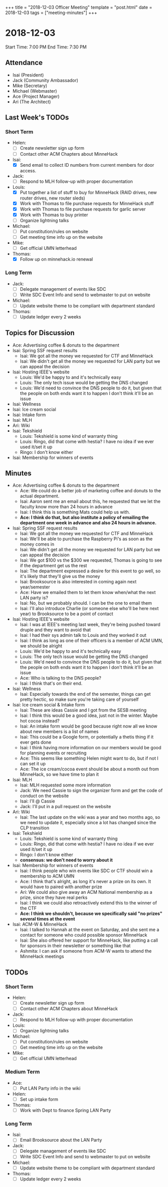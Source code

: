 +++
title = "2018-12-03 Officer Meeting"
template = "post.html"
date = 2018-12-03
tags = ["meeting-minutes"]
+++
# 2018-12-03

Start Time: 7:00 PM
End Time:   7:30 PM

## Attendance
 - Isai      (President)
 - Jack      (Community Ambassador)
 - Mike      (Secretary)
 - Michael   (Webmaster)
 - Ace       (Project Manager)
 - Ari       (The Architect)

## Last Week's TODOs
### Short Term
 - Helen:
     - [ ] Create newsletter sign up form
     - [ ] Contact other ACM Chapters about MinneHack
 - Isai:
     - [x] Send email to collect ID numbers from current members for door access.
 - Jack:
     - [ ] Respond to MLH follow-up with proper documentation
 - Louis:
     - [x] Put together a list of stuff to buy for MinneHack (RAID drives, new router drives, new router sleds)
     - [x] Work with Thomas to file purchase requests for MinneHack stuff
     - [x] Work with Thomas to file purchase requests for garlic server
     - [x] Work with Thomas to buy printer
     - [ ] Organize lightning talks
 - Michael:
     - [ ] Put constitution/rules on website
     - [ ] Get meeting time info up on the website
 - Mike:
     - [ ] Get official UMN letterhead
 - Thomas:
     - [x] Follow up on minnehack.io renewal
### Long Term
 - Jack:
     - [ ] Delegate management of events like SDC
     - [ ] Write SDC Event Info and send to webmaster to put on website
 - Michael:
     - [ ] Update website theme to be compliant with department standard
 - Thomas:
     - [ ] Update ledger every 2 weeks

## Topics for Discussion
 - Ace: Advertising coffee & donuts to the department
 - Isai: Spring SSF request results
     - Isai: We got all the money we requested for CTF and MinneHack
     - Isai: We didn't get all the money we requested for LAN party but we can appeal the decision
 - Isai: Hosting IEEE's website
     - Louis: We'd be happy to and it's technically easy
     - Louis: The only tech issue would be getting the DNS changed
     - Louis: We'd need to convince the DNS people to do it, but given that the people on both ends want it to happen I don't think it'll be an issue
 - Isai: Wellness
 - Isai: Ice cream social
 - Isai: Intake form
 - Isai: MLH
 - Ari: Wiki
 - Isai: Tekshield
     - Louis: Tekshield is some kind of warranty thing 
     - Louis: Ringo, did that come with hestia? I have no idea if we ever used it/set it up
     - Ringo: I don't know either
 - Isai: Membership for winners of events

## Minutes
 - Ace: Advertising coffee & donuts to the department
     - Ace: We could do a better job of marketing coffee and donuts to the actual department.
     - Isai: Aaron sent me an email about this, he requested that we let the faculty know more than 24 hours in advance
     - Isai: I think this is something Mats could help us with.
     - **Ace: I think do that, but also institute a policy of emailing the department one week in advance and also 24 hours in advance.**
 - Isai: Spring SSF request results
     - Isai: We got all the money we requested for CTF and MinneHack
     - Isai: We'll be able to purchase the Raspberry Pi's as soon as the money comes in
     - Isai: We didn't get all the money we requested for LAN party but we can appeal the decision
     - Isai: We got $100 vs the $300 we requested, Thomas is going to see if the department get us the rest
     - Isai: The department expressed a desire for this event to go well, so it's likely that they'll give us the money
     - Isai: Brooksource is also interested in coming again next year/semester
     - Ace: Have we emailed them to let them know when/what the next LAN party is?
     - Isai: No, but we probably should. I can be the one to email them
     - Isai: I'll also introduce Charlie (or someone else who'll be here next year) to Brooksource to be a point of contact
 - Isai: Hosting IEEE's website
     - Isai: I was at IEEE's meeting last week, they're being pushed toward druple and they want to avoid that
     - Isai: I had their sys admin talk to Louis and they worked it out
     - Isai: I think as long as one of their officers is a member of ACM UMN, we should be alright
     - Louis: We'd be happy to and it's technically easy
     - Louis: The only tech issue would be getting the DNS changed
     - Louis: We'd need to convince the DNS people to do it, but given that the people on both ends want it to happen I don't think it'll be an issue
     - Ace: Who is talking to the DNS people?
     - Isai: I think that's on their end.
 - Isai: Wellness
     - Isai: Especially towards the end of the semester, things can get pretty hectic, so make sure you're taking care of yourself
 - Isai: Ice cream social & Intake form
     - Isai: These are ideas Cassie and I got from the SESB meeting
     - Isai: I think this would be a good idea, just not in the winter. Maybe hot cocoa instead?
     - Isai: An intake form would be good because right now all we know about new members is a list of names
     - Isai: This could be a Google form, or potentially a thetis thing if it ever gets done
     - Isai: I think having more information on our members would be good for planning events or recruiting
     - Ace: This seems like something Helen might want to do, but if not I can set it up
     - Ace: The ice cream/cocoa event should be about a month out from MinneHack, so we have time to plan it
 - Isai: MLH
     - Isai: MLH requested some more information
     - Jack: We need Cassie to sign the organizer form and get the code of conduct on the website
     - Isai: I'll @ Cassie
     - Jack: I'll put in a pull request on the website
 - Ari: Wiki
     - Isai: The last update on the wiki was a year and two months ago, so we need to update it, especially since a lot has changed since the CLP transition
 - Isai: Tekshield
     - Louis: Tekshield is some kind of warranty thing 
     - Louis: Ringo, did that come with hestia? I have no idea if we ever used it/set it up
     - Ringo: I don't know either
     - **consensus: we don't need to worry about it**
 - Isai: Membership for winners of events
     - Isai: I think people who win events like SDC or CTF should win a membership to ACM UMN
     - Ace: I think that's alright, as long it's never a prize on its own. It would have to paired with another prize
     - Ari: We could also give away an ACM National membership as a prize, since they have real perks
     - Isai: I think we could also retroactively extend this to the winner of the CTF
     - **Ace: I think we shouldn't, because we specifically said "no prizes" several times at the event**
 - Isai: ACM-W & MinneHack
     - Isai: I talked to Hannah at the event on Saturday, and she sent me a contact for someone who could possible sponsor MinneHack
     - Isai: She also offered her support for MinneHack, like putting a call for sponsors in their newsletter or something like that
     - Ashmita: I can ask if someone from ACM-W wants to attend the MinneHack meetings

## TODOs
### Short Term
 - Helen:
     - [ ] Create newsletter sign up form
     - [ ] Contact other ACM Chapters about MinneHack
 - Jack:
     - [ ] Respond to MLH follow-up with proper documentation
 - Louis:
     - [ ] Organize lightning talks
 - Michael:
     - [ ] Put constitution/rules on website
     - [ ] Get meeting time info up on the website
 - Mike:
     - [ ] Get official UMN letterhead
### Medium Term
 - Ace:
     - [ ] Put LAN Party info in the wiki
 - Helen:
     - [ ] Set up intake form
 - Thomas:
     - [ ] Work with Dept to finance Spring LAN Party
### Long Term
 - Isai:
     - [ ] Email Brooksource about the LAN Party
 - Jack:
     - [ ] Delegate management of events like SDC
     - [ ] Write SDC Event Info and send to webmaster to put on website
 - Michael:
     - [ ] Update website theme to be compliant with department standard
 - Thomas:
     - [ ] Update ledger every 2 weeks
